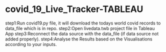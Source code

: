 # covid_19_Live_Tracker-TABLEAU

step1:Run covid19.py file, it will download the todays world covid records to data_file which is in repo.
step2:Open livedata.twb project file in Tableau App
step3:Reconnect the data source with the data_file (if data source not added properly).
step4:Analyse the Results based on the Visualisations according to your inputs.
